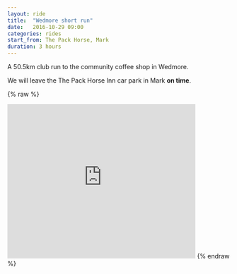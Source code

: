 ```yaml
---
layout: ride
title:  "Wedmore short run"
date:   2016-10-29 09:00
categories: rides
start_from: The Pack Horse, Mark
duration: 3 hours
---
```

A 50.5km club run to the community coffee shop in Wedmore.

We will leave the The Pack Horse Inn car park in Mark **on time**.

{% raw %}
<iframe width="425" height="350" frameborder="0" scrolling="no" marginheight="0" marginwidth="0" src="https://maps.google.com/maps?q=ThePackHorseMarkSomersetUK&amp;ie=UTF8&amp;&amp;output=embed"></iframe>
{% endraw %}
